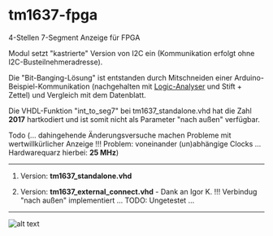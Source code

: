 # tm1637-fpga
4-Stellen 7-Segment Anzeige für FPGA

Modul setzt "kastrierte" Version von I2C ein (Kommunikation erfolgt ohne I2C-Busteilnehmeradresse).

Die "Bit-Banging-Lösung" ist entstanden durch Mitschneiden einer Arduino-Beispiel-Kommunikation (nachgehalten mit [Logic-Analyser](https://www.saleae.com/de) und Stift + Zettel) und Vergleich mit dem Datenblatt.

Die VHDL-Funktion "int_to_seg7" bei tm1637_standalone.vhd hat die Zahl **2017** hartkodiert und ist somit nicht als Parameter "nach außen" verfügbar. 

Todo (... dahingehende Änderungsversuche machen Probleme mit wertwillkürlicher Anzeige !!! Problem: voneinander (un)abhängige Clocks ... Hardwarequarz hierbei: **25 MHz**)

---

1. Version: **tm1637_standalone.vhd**

2. Version: **tm1637_external_connect.vhd** - Dank an Igor K. !!! Verbindug "nach außen" implementiert ... TODO: Ungetestet ...

---

![alt text](https://i.ebayimg.com/images/g/qf8AAOSw301aUlaS/s-l400.jpg "TM1637")
